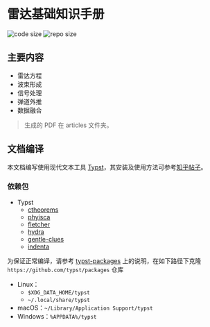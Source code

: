 # 雷达基础知识手册

![code size](https://img.shields.io/github/languages/code-size/ivaquero/book-radar.svg)
![repo size](https://img.shields.io/github/repo-size/ivaquero/book-radar.svg)

## 主要内容

- 雷达方程
- 波束形成
- 信号处理
- 弹道外推
- 数据融合

> 生成的 PDF 在 articles 文件夹。

## 文档编译

本文档编写使用现代文本工具 [Typst](https://github.com/typst/typst)，其安装及使用方法可参考[知乎帖子](https://zhuanlan.zhihu.com/p/642509853)。

### 依赖包

- Typst
  - [ctheorems](https://github.com/sahasatvik/typst-theorems)
  - [phyisca](https://github.com/leedehai/typst-physics)
  - [fletcher](https://github.com/Jollywatt/typst-fletcher)
  - [hydra](https://github.com/tingerrr/hydra)
  - [gentle-clues](https://github.com/jomaway/typst-gentle-clues)
  - [indenta](https://github.com/flaribbit/indenta)

为保证正常编译，请参考 [typst-packages](https://github.com/typst/packages) 上的说明，在如下路径下克隆 `https://github.com/typst/packages` 仓库

- Linux：
  - `$XDG_DATA_HOME/typst`
  - `~/.local/share/typst`
- macOS：`~/Library/Application Support/typst`
- Windows：`%APPDATA%/typst`
